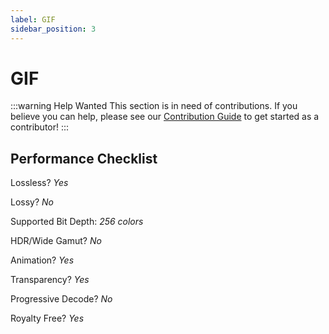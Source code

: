 ```yaml
---
label: GIF
sidebar_position: 3
---
```


# GIF

:::warning Help Wanted
This section is in need of contributions. If you believe you can help, please see our [Contribution Guide](../docs/contribution-guide.md) to get started as a contributor!
:::

## Performance Checklist

Lossless? *Yes*

Lossy? *No*

Supported Bit Depth:
*256 colors*

HDR/Wide Gamut? *No*

Animation? *Yes*

Transparency? *Yes*

Progressive Decode? *No*

Royalty Free? *Yes*